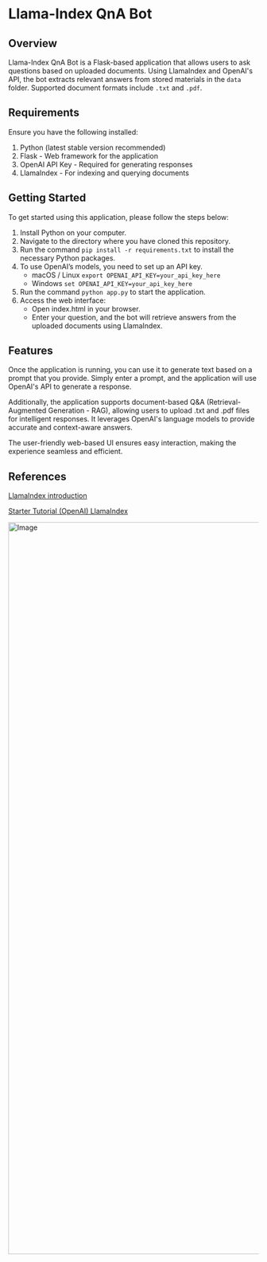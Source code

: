 # Llama-Index QnA Bot

## Overview
Llama-Index QnA Bot is a Flask-based application that allows users to ask questions based on uploaded documents. Using LlamaIndex and OpenAI's API, the bot extracts relevant answers from stored materials in the `data` folder. Supported document formats include `.txt` and `.pdf`.

## Requirements

Ensure you have the following installed:

1. Python (latest stable version recommended)
2. Flask - Web framework for the application
3. OpenAI API Key - Required for generating responses
4. LlamaIndex - For indexing and querying documents

## Getting Started

To get started using this application, please follow the steps below:

1. Install Python on your computer.
2. Navigate to the directory where you have cloned this repository.
3. Run the command `pip install -r requirements.txt` to install the necessary Python packages.
4. To use OpenAI’s models, you need to set up an API key.
    * macOS / Linux   `export OPENAI_API_KEY=your_api_key_here`
    * Windows     `set OPENAI_API_KEY=your_api_key_here`
5. Run the command `python app.py` to start the application.
6. Access the web interface:
    * Open index.html in your browser.
    * Enter your question, and the bot will retrieve answers from the uploaded documents using LlamaIndex.

## Features

Once the application is running, you can use it to generate text based on a prompt that you provide. Simply enter a prompt, and the application will use OpenAI's API to generate a response.

Additionally, the application supports document-based Q&A (Retrieval-Augmented Generation - RAG), allowing users to upload .txt and .pdf files for intelligent responses. It leverages OpenAI's language models to provide accurate and context-aware answers.

The user-friendly web-based UI ensures easy interaction, making the experience seamless and efficient.

## References

[LlamaIndex introduction](https://docs.llamaindex.ai/en/stable/#introduction)

[Starter Tutorial (OpenAI) LlamaIndex](https://docs.llamaindex.ai/en/stable/getting_started/starter_example/)

<img width="1470" alt="Image" src="https://github.com/user-attachments/assets/9eb95803-9fcf-48b3-8c61-9fd0df08f427" />
